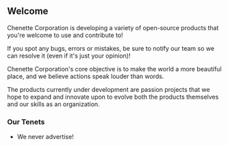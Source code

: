 ## Welcome

Chenette Corporation is developing a variety of open-source products that you're welcome to use and contribute to!

If you spot any bugs, errors or mistakes, be sure to notify our team so we can resolve it (even if it's just your opinion)!

Chenette Corporation's core objective is to make the world a more beautiful place, and we believe actions speak louder than words.

The products currently under development are passion projects that we hope to expand and innovate upon to evolve both the products themselves and our skills as an organization.


### Our Tenets
- We never advertise!
